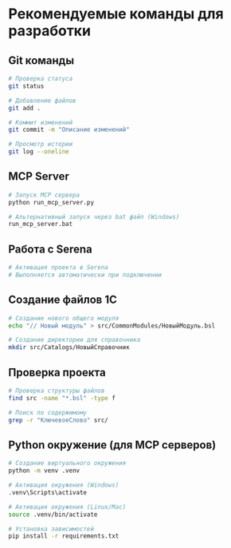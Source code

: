 # Рекомендуемые команды для разработки

## Git команды
```bash
# Проверка статуса
git status

# Добавление файлов
git add .

# Коммит изменений
git commit -m "Описание изменений"

# Просмотр истории
git log --oneline
```

## MCP Server
```bash
# Запуск MCP сервера
python run_mcp_server.py

# Альтернативный запуск через bat файл (Windows)
run_mcp_server.bat
```

## Работа с Serena
```bash
# Активация проекта в Serena
# Выполняется автоматически при подключении
```

## Создание файлов 1С
```bash
# Создание нового общего модуля
echo "// Новый модуль" > src/CommonModules/НовыйМодуль.bsl

# Создание директории для справочника
mkdir src/Catalogs/НовыйСправочник
```

## Проверка проекта
```bash
# Проверка структуры файлов
find src -name "*.bsl" -type f

# Поиск по содержимому
grep -r "КлючевоеСлово" src/
```

## Python окружение (для MCP серверов)
```bash
# Создание виртуального окружения
python -m venv .venv

# Активация окружения (Windows)
.venv\Scripts\activate

# Активация окружения (Linux/Mac)
source .venv/bin/activate

# Установка зависимостей
pip install -r requirements.txt
```